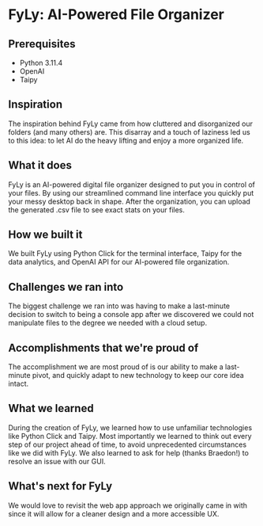 # FyLy: AI-Powered File Organizer

## Prerequisites
- Python 3.11.4
- OpenAI
- Taipy

## Inspiration
The inspiration behind FyLy came from how cluttered and disorganized our folders (and many others) are. This disarray and a touch of laziness led us to this idea: to let AI do the heavy lifting and enjoy a more organized life.

## What it does
FyLy is an AI-powered digital file organizer designed to put you in control of your files. By using our streamlined command line interface you quickly put your messy desktop back in shape. After the organization, you can upload the generated .csv file to see exact stats on your files.

## How we built it
We built FyLy using Python Click for the terminal interface, Taipy for the data analytics, and OpenAI API for our AI-powered file organization.

## Challenges we ran into
The biggest challenge we ran into was having to make a last-minute decision to switch to being a console app after we discovered we could not manipulate files to the degree we needed with a cloud setup.

## Accomplishments that we're proud of
The accomplishment we are most proud of is our ability to make a last-minute pivot, and quickly adapt to new technology to keep our core idea intact.

## What we learned
During the creation of FyLy, we learned how to use unfamiliar technologies like Python Click and Taipy. Most importantly we learned to think out every step of our project ahead of time, to avoid unprecedented circumstances like we did with FyLy. We also learned to ask for help (thanks Braedon!) to resolve an issue with our GUI.

## What's next for FyLy
We would love to revisit the web app approach we originally came in with since it will allow for a cleaner design and a more accessible UX. 